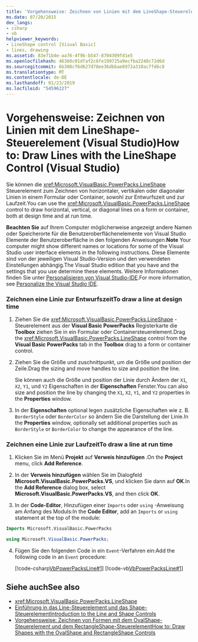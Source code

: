 ```yaml
---
title: 'Vorgehensweise: Zeichnen von Linien mit dem LineShape-Steuerelement (Visual Studio)'
ms.date: 07/20/2015
dev_langs:
- csharp
- vb
helpviewer_keywords:
- LineShape control [Visual Basic]
- lines, drawing
ms.assetid: 83e71b4e-aa76-4f9b-b547-8704309fd1e5
ms.openlocfilehash: 46360c01dfaf2c6fe199725a9ecfba2248c72d6d
ms.sourcegitcommit: 6b308cf6d627d78ee36dbbae8972a310ac7fd6c8
ms.translationtype: MT
ms.contentlocale: de-DE
ms.lasthandoff: 01/23/2019
ms.locfileid: "54596227"
---
```

# <a name="how-to-draw-lines-with-the-lineshape-control-visual-studio"></a><span data-ttu-id="71664-102">Vorgehensweise: Zeichnen von Linien mit dem LineShape-Steuerelement (Visual Studio)</span><span class="sxs-lookup"><span data-stu-id="71664-102">How to: Draw Lines with the LineShape Control (Visual Studio)</span></span>
<span data-ttu-id="71664-103">Sie können die <xref:Microsoft.VisualBasic.PowerPacks.LineShape> Steuerelement zum Zeichnen von horizontaler, vertikalen oder diagonaler Linien in einem Formular oder Container, sowohl zur Entwurfszeit und zur Laufzeit.</span><span class="sxs-lookup"><span data-stu-id="71664-103">You can use the <xref:Microsoft.VisualBasic.PowerPacks.LineShape> control to draw horizontal, vertical, or diagonal lines on a form or container, both at design time and at run time.</span></span>  
  
 <span data-ttu-id="71664-104">**Beachten Sie** auf Ihrem Computer möglicherweise angezeigt andere Namen oder Speicherorte für die Benutzeroberflächenelemente von Visual Studio Elemente der Benutzeroberfläche in den folgenden Anweisungen.</span><span class="sxs-lookup"><span data-stu-id="71664-104">**Note** Your computer might show different names or locations for some of the Visual Studio user interface elements in the following instructions.</span></span> <span data-ttu-id="71664-105">Diese Elemente sind von der jeweiligen Visual Studio-Version und den verwendeten Einstellungen abhängig.</span><span class="sxs-lookup"><span data-stu-id="71664-105">The Visual Studio edition that you have and the settings that you use determine these elements.</span></span> <span data-ttu-id="71664-106">Weitere Informationen finden Sie unter [Personalisieren von Visual Studio-IDE](/visualstudio/ide/personalizing-the-visual-studio-ide).</span><span class="sxs-lookup"><span data-stu-id="71664-106">For more information, see [Personalize the Visual Studio IDE](/visualstudio/ide/personalizing-the-visual-studio-ide).</span></span>  
  
### <a name="to-draw-a-line-at-design-time"></a><span data-ttu-id="71664-107">Zeichnen eine Linie zur Entwurfszeit</span><span class="sxs-lookup"><span data-stu-id="71664-107">To draw a line at design time</span></span>  
  
1.  <span data-ttu-id="71664-108">Ziehen Sie die <xref:Microsoft.VisualBasic.PowerPacks.LineShape> -Steuerelement aus der **Visual Basic PowerPacks** Registerkarte die **Toolbox** ziehen Sie in ein Formular oder Containersteuerelement.</span><span class="sxs-lookup"><span data-stu-id="71664-108">Drag the <xref:Microsoft.VisualBasic.PowerPacks.LineShape> control from the **Visual Basic PowerPacks** tab in the **Toolbox** drag to a form or container control.</span></span>  
  
2.  <span data-ttu-id="71664-109">Ziehen Sie die Größe und zuschnittpunkt, um die Größe und position der Zeile.</span><span class="sxs-lookup"><span data-stu-id="71664-109">Drag the sizing and move handles to size and position the line.</span></span>  
  
     <span data-ttu-id="71664-110">Sie können auch die Größe und position der Linie durch Ändern der `X1`, `X2`, `Y1`, und `Y2` Eigenschaften in der **Eigenschaften** Fenster.</span><span class="sxs-lookup"><span data-stu-id="71664-110">You can also size and position the line by changing the `X1`, `X2`, `Y1`, and `Y2` properties in the **Properties** window.</span></span>  
  
3.  <span data-ttu-id="71664-111">In der **Eigenschaften** optional legen zusätzliche Eigenschaften wie z. B. `BorderStyle` oder `BorderColor` so ändern Sie die Darstellung der Linie.</span><span class="sxs-lookup"><span data-stu-id="71664-111">In the **Properties** window, optionally set additional properties such as `BorderStyle` or `BorderColor` to change the appearance of the line.</span></span>  
  
### <a name="to-draw-a-line-at-run-time"></a><span data-ttu-id="71664-112">Zeichnen eine Linie zur Laufzeit</span><span class="sxs-lookup"><span data-stu-id="71664-112">To draw a line at run time</span></span>  
  
1.  <span data-ttu-id="71664-113">Klicken Sie im Menü **Projekt** auf **Verweis hinzufügen** .</span><span class="sxs-lookup"><span data-stu-id="71664-113">On the **Project** menu, click **Add Reference**.</span></span>  
  
2.  <span data-ttu-id="71664-114">In der **Verweis hinzufügen** wählen Sie im Dialogfeld **Microsoft.VisualBasic.PowerPacks.VS**, und klicken Sie dann auf **OK**.</span><span class="sxs-lookup"><span data-stu-id="71664-114">In the **Add Reference** dialog box, select **Microsoft.VisualBasic.PowerPacks.VS**, and then click **OK**.</span></span>  
  
3.  <span data-ttu-id="71664-115">In der **Code-Editor**, Hinzufügen einer `Imports` oder `using` -Anweisung am Anfang des Moduls:</span><span class="sxs-lookup"><span data-stu-id="71664-115">In the **Code Editor**, add an `Imports` or `using` statement at the top of the module:</span></span>  
  
```vb  
Imports Microsoft.VisualBasic.PowerPacks  
```  
  
```csharp  
using Microsoft.VisualBasic.PowerPacks;  
```  
  
4.  <span data-ttu-id="71664-116">Fügen Sie den folgenden Code in ein `Event`-Verfahren ein:</span><span class="sxs-lookup"><span data-stu-id="71664-116">Add the following code in an `Event` procedure:</span></span>  
  
     [!code-csharp[VbPowerPacksLine#1](../../../visual-basic/developing-apps/windows-forms/codesnippet/CSharp/how-to-draw-lines-with-the-lineshape-control-visual-studio_1.cs)]
     [!code-vb[VbPowerPacksLine#1](../../../visual-basic/developing-apps/windows-forms/codesnippet/VisualBasic/how-to-draw-lines-with-the-lineshape-control-visual-studio_1.vb)]  
  
## <a name="see-also"></a><span data-ttu-id="71664-117">Siehe auch</span><span class="sxs-lookup"><span data-stu-id="71664-117">See also</span></span>
- <xref:Microsoft.VisualBasic.PowerPacks.LineShape>
- [<span data-ttu-id="71664-118">Einführung in das Line-Steuerelement und das Shape-Steuerelement</span><span class="sxs-lookup"><span data-stu-id="71664-118">Introduction to the Line and Shape Controls</span></span>](../../../visual-basic/developing-apps/windows-forms/introduction-to-the-line-and-shape-controls-visual-studio.md)
- [<span data-ttu-id="71664-119">Vorgehensweise: Zeichnen von Formen mit dem OvalShape-Steuerelement und dem RectangleShape-Steuerelement</span><span class="sxs-lookup"><span data-stu-id="71664-119">How to: Draw Shapes with the OvalShape and RectangleShape Controls</span></span>](../../../visual-basic/developing-apps/windows-forms/how-to-draw-shapes-with-the-ovalshape-and-rectangleshape-controls.md)
